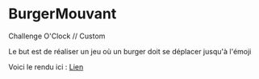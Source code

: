 # BurgerMouvant

Challenge O'Clock // Custom

Le but est de réaliser un jeu où un burger doit se déplacer jusqu'à l'émoji

Voici le rendu ici : [Lien](https://thibaudmallet.github.io/BurgerMouvant/)
